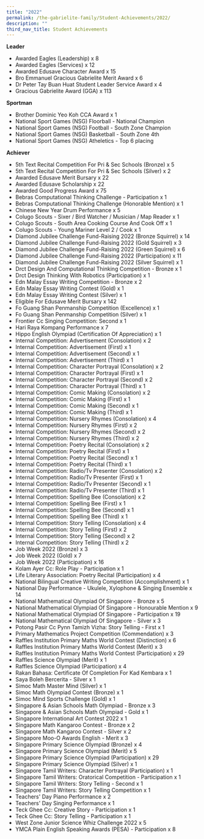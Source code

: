 ```yaml
---
title: "2022"
permalink: /the-gabrielite-family/Student-Achievements/2022/
description: ""
third_nav_title: Student Achievements
---
```

**Leader**
* Awarded Eagles (Leadership) x 8
* Awarded Eagles (Services) x 12
* Awarded Edusave Character Award x 15
* Bro Emmanuel Gracious Gabrielite Merit Award x 6
* Dr Peter Tay Buan Huat Student Leader Service Award x 4
* Gracious Gabrielite Award (GGA) x 113

**Sportman**
* Brother Dominic Yeo Koh CCA Award x 1
* National Sport Games (NSG) Floorball - National Champion
* National Sport Games (NSG) Football - South Zone Champion
* National Sport Games (NSG) Basketball - South Zone 4th
* National Sport Games (NSG) Atheletics - Top 6 placing

**Achiever**
* 5th Text Recital Competition For Pri & Sec Schools (Bronze) x 5
* 5th Text Recital Competition For Pri & Sec Schools (Silver) x 2
* Awarded Edusave Merit Bursary x 22
* Awarded Edusave Scholarship x 22
* Awarded Good Progress Award x 75
* Bebras Computational Thinking Challenge - Participation x 1
* Bebras Computational Thinking Challenge (Honorable Mention) x 1
* Chinese New Year Drum Performance x 5
* Colugo Scouts - Sixer / Bird Watcher / Musician / Map Reader x 1
* Colugo Scouts - South Area Cooking Course And Cook Off x 1
* Colugo Scouts - Young Mariner Level 2 / Cook x 1
* Diamond Jubilee Challenge Fund-Raising 2022 (Bronze Squirrel) x 14
* Diamond Jubilee Challenge Fund-Raising 2022 (Gold Squirrel) x 3
* Diamond Jubilee Challenge Fund-Raising 2022 (Green Squirrel) x 6
* Diamond Jubilee Challenge Fund-Raising 2022 (Participation) x 11
* Diamond Jubilee Challenge Fund-Raising 2022 (Silver Squirrel) x 1
* Drct Design And Computational Thinking Competition - Bronze x 1
* Drct Design Thinking With Robotics (Participation) x 1
* Edn Malay Essay Writing Competition - Bronze x 2
* Edn Malay Essay Writing Contest (Gold) x 1
* Edn Malay Essay Writing Contest (Silver) x 1
* Eligible For Edusave Merit Bursary x 142
* Fo Guang Shan Penmanship Competition (Excellence) x 1
* Fo Guang Shan Penmanship Competition (Silver) x 1
* Frontier Cc Singing Competition: Second x 1
* Hari Raya Kompang Performance x 7
* Hippo English Olympiad (Certification Of Appreciation) x 1
* Internal Competition: Advertisement (Consolation) x 2
* Internal Competition: Advertisement (First) x 1
* Internal Competition: Advertisement (Second) x 1
* Internal Competition: Advertisement (Third) x 1
* Internal Competition: Character Portrayal (Consolation) x 2
* Internal Competition: Character Portrayal (First) x 1
* Internal Competition: Character Portrayal (Second) x 2
* Internal Competition: Character Portrayal (Third) x 1
* Internal Competition: Comic Making (Consolation) x 2
* Internal Competition: Comic Making (First) x 1
* Internal Competition: Comic Making (Second) x 1
* Internal Competition: Comic Making (Third) x 1
* Internal Competition: Nursery Rhymes (Consolation) x 4
* Internal Competition: Nursery Rhymes (First) x 2
* Internal Competition: Nursery Rhymes (Second) x 2
* Internal Competition: Nursery Rhymes (Third) x 2
* Internal Competition: Poetry Recital (Consolation) x 2
* Internal Competition: Poetry Recital (First) x 1
* Internal Competition: Poetry Recital (Second) x 1
* Internal Competition: Poetry Recital (Third) x 1
* Internal Competition: Radio/Tv Presenter (Consolation) x 2
* Internal Competition: Radio/Tv Presenter (First) x 1
* Internal Competition: Radio/Tv Presenter (Second) x 1
* Internal Competition: Radio/Tv Presenter (Third) x 1
* Internal Competition: Spelling Bee (Consolation) x 2
* Internal Competition: Spelling Bee (First) x 1
* Internal Competition: Spelling Bee (Second) x 1
* Internal Competition: Spelling Bee (Third) x 1
* Internal Competition: Story Telling (Consolation) x 4
* Internal Competition: Story Telling (First) x 2
* Internal Competition: Story Telling (Second) x 2
* Internal Competition: Story Telling (Third) x 2
* Job Week 2022 (Bronze) x 3
* Job Week 2022 (Gold) x 7
* Job Week 2022 (Participation) x 16
* Kolam Ayer Cc: Role Play - Participation x 1
* Life Literary Association: Poetry Recital (Participation) x 4
* National Bilingual Creative Writing Competition (Accomplishment) x 1
* National Day Performance - Ukulele, Xylophone & Singing Ensemble x 14
* National Mathematical Olympiad Of Singapore - Bronze x 5
* National Mathematical Olympiad Of Singapore - Honourable Mention x 9
* National Mathematical Olympiad Of Singapore - Participation x 19
* National Mathematical Olympiad Of Singapore - Silver x 3
* Potong Pasir Cc Pynn Tamizh Vizha: Story Telling - First x 1
* Primary Mathematics Project Competition (Commendation) x 3
* Raffles Institution Primary Maths World Contest (Distinction) x 6
* Raffles Institution Primary Maths World Contest (Merit) x 3
* Raffles Institution Primary Maths World Contest (Participation) x 29
* Raffles Science Olympiad (Merit) x 1
* Raffles Science Olympiad (Participation) x 4
* Rakan Bahasa: Certificate Of Completion For Kad Kembara x 1
* Saya Boleh Bercerita - Silver x 1
* Simoc Math Master Mind (Silver) x 1
* Simoc Math Olympiad Contest (Bronze) x 1
* Simoc Mind Sports Challenge (Gold) x 1
* Singapore & Asian Schools Math Olympiad - Bronze x 3
* Singapore & Asian Schools Math Olympiad - Gold x 1
* Singapore International Art Contest 2022 x 1
* Singapore Math Kangaroo Contest - Bronze x 2
* Singapore Math Kangaroo Contest - Silver x 2
* Singapore Moo-O Awards English - Merit x 3
* Singapore Primary Science Olympiad (Bronze) x 4
* Singapore Primary Science Olympiad (Merit) x 5
* Singapore Primary Science Olympiad (Participation) x 29
* Singapore Primary Science Olympiad (Silver) x 1
* Singapore Tamil Writers: Character Portrayal (Participation) x 1
* Singapore Tamil Writers: Oratorical Competition - Participation x 1
* Singapore Tamil Writers: Story Telling - Second x 1
* Singapore Tamil Writers: Story Telling Competition x 1
* Teachers' Day Piano Performance x 2
* Teachers' Day Singing Performance x 1
* Teck Ghee Cc: Creative Story - Participation x 1
* Teck Ghee Cc: Story Telling - Participation x 1
* West Zone Junior Science Whiz Challenge 2022 x 5
* YMCA Plain English Speaking Awards (PESA) - Participation x 8